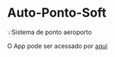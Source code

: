 # Auto-Ponto-Soft
:bulb:Sistema de ponto aeroporto


O App pode ser acessado por [aqui](https://sankassio99.github.io/Auto-Ponto-Soft/home.html)

